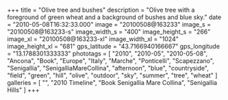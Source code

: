 +++
title = "Olive tree and bushes"
description = "Olive tree with a foreground of green wheat and a background of bushes and blue sky."
date = "2010-05-08T16:32:33.000"
image = "20100508@163233"
image_s = "20100508@163233-s"
image_width_s = "400"
image_height_s = "266"
image_xl = "20100508@163233-xl"
image_width_xl = "1024"
image_height_xl = "681"
gps_latitude = "43.7166940166667"
gps_longitude = "13.1788301333333"
phototags = [ "2010", "2010-05", "2010-05-08", "Ancona", "Book", "Europe", "Italy", "Marche", "Ponticelli", "Scapezzano", "Senigallia", "SenigalliaMareCollina", "afternoon", "blue", "countryside", "field", "green", "hill", "olive", "outdoor", "sky", "summer", "tree", "wheat" ]
galleries = [ "", "2010 Timeline", "Book Senigallia Mare Collina", "Senigallia Hills" ]
+++

